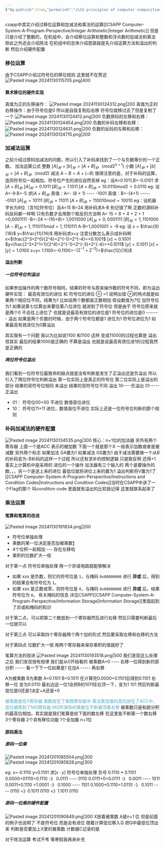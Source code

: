 ```yaml
---
{"dg-publish":true,"permalink":"/LCU principles of computer composition/定点运算/","dgPassFrontmatter":true,"noteIcon":"","created":"2024-11-28T11:10:42.642+08:00","updated":"2025-03-30T15:07:28.859+08:00"}
---
```



csapp中其实介绍过移位运算和加减法和乘法的运算[[CSAPP Computer-System-A-Program-Perspective/Integer Arithmetic\|Integer Arithmetic]] 但是只是介绍了整数的，在机组中，会介绍移位运算和整数和浮点数的加减法和乘法   除此之外还会介绍除法
在机组中的总体介绍思路就是先介绍运算方法和溢出的判断  然后介绍硬件配置
### 移位运算
由于CSAPP介绍过符号位的移位规则 这里就不在赘述
![Pasted image 20241130115705.png|400](/img/user/accessory/Pasted%20image%2020241130115705.png)
#### 算术移位的硬件实现
真值为正的左移操作：
![Pasted image 20241130124312.png|200](/img/user/accessory/Pasted%20image%2020241130124312.png)
真值为正的右移操作：由于符号位是0 所以是自我复制后右移   符号位就移过去了但是复制了一个
![Pasted image 20241130124412.png|200](/img/user/accessory/Pasted%20image%2020241130124412.png)
负数原码的左移和右移：
![Pasted image 20241130124454.png|200](/img/user/accessory/Pasted%20image%2020241130124454.png)
负数的补码左移和右移：
![Pasted image 20241130124631.png|200](/img/user/accessory/Pasted%20image%2020241130124631.png)
负数的反码的左移和右移：
![Pasted image 20241130124715.png|200](/img/user/accessory/Pasted%20image%2020241130124715.png)

### 加减法运算
之前介绍过原码加减法的问题，所以引入了补码来找到了一个与负数等价的一个正数。
加法运算公式
整数 $[A]_补 + [b]_补 =[A+B]_补 （mod 2^{n+1})$
小数 $[A]_补 + [b]_补 =[A+B]_补 （mod 2)$
减法
$A-B=A+(-B)$
值得注意的是，对于补码的运算，连同符号位一起相加，符号位产生的进位自然丢掉
eg：设A=0.1011,B=-0.0101 求$[A+B]_补$
	$[A]_{补}=0.1011$
	$[B]_补 = 1.1011$
	$[A+B]_补 = 10.0110  mod 2 =0.0110$
eg: 设A=-9 B=-5 求$[A+B]_补$
	真值：A=- (8 + 1)    ----    -1001
	真值：B=-(4+1)   ----- -0101
	$[A]_补= 10111$
	$[B]_补 = 11011$
	$[A+B]_补 = 110010 mod = 10010$
eg：设机器字长为8位（含1位符号位）且A=15 B=24 用补码求A-B
	别记错了啊  正数的源码补码反码都一样啊 只有负数才会用那个取反的方法啊 
	A= 15 = 8 + 4 + 2 + 1 =0,0001111
	-B=-24 =-(16+8)= 1,0011000
	$[A]_补 = 0,0001111$
	$[B]_补=1,1101000$
	$[A-B]_补= 1,1110111 mod =1,1110111$
	A-B=1,0001001 = -9
eg: 设 x = $\frac{9}{16}$ y=$\frac{11}{16}$  用补码求x+y
	注意分数怎么表示成补码啊
	x=$\frac{2^3+2^0}{2^4}=2^{-1}+2^{-4}=+0.1001$
	$[x]=0.1001$
	$y=\frac{2^3+2^1+1}{2^4}=2^{-1}+2^{-3}+2^{-4}=+0.1011$
	$[y]=0.1011$
	$[x]+[y]= 1.0100$
	x+y= 1.1100=-0.1100=$-(2^{-1}+2^{-2})$=$\frac{12}{16}$
#### 溢出判断
##### 一位符号位判溢出
如果参加操作的两个数符号相同，结果的符号与原来操作数的符号不同，即为溢出
硬件实现：
最高有效位的进位  和 符号位的进位  ⊕ =1  说明出错  ⊕的特点就是如果两个相应位不同，结果为1
比如说两个数都是正数相加  假设数值为7位  加符号位为1
如果说第七位算出来要往第八位进位   就进到了符号位   但是由于 符号位原来就是两个0 不会往上进位了
也就是说最高有效位的进位是1  符号位的进位是0    -------   溢出
如果是两个负数的时候，由于两个符号位都是1 进位为1  符号位进位为1  如果最高有效进位为0算溢出

其实我有一个问题 我以为比如说1100 和1100  这样 变成11000的过程也算是  溢出  但其实 最后的结果1000是正确的  不算是溢出  也就是说最高有效位进1的过程竟然是正确的

##### 两位符号位溢出
我们看到一位符号位最致命的缺点就是没有判断是发生了正溢出还是负溢出  所以引入了两位符号位判断溢出
第一位实际上是真正的符号位  第二位实际上是溢出的部分
结果的双符号位相同  未溢出
结果的双符号位不同  溢出   10----负溢出   01-----正溢出
- 01： 符号位00+00 不进位  数值首位进位
- 10： 符号位11+11 进位，数值首位不进位
实际上还是一位符号位判断的那个规则
### 补码加减法的硬件配置
![Pasted image 20241130134535.png|300](/img/user/accessory/Pasted%20image%2020241130134535.png)
核心：n+1位的加法器
另外有两个寄存器   上面一个是ACC   表示的被加数
下面一个就是那个X  一般表示加数或者是被减数
另外两个标志 如果加法 GA置为1   如果减法 GS置为1
由于减法需要做一个从B的补码变为-B补码的这样一个过程  所以还有求补的控制逻辑 
只是取反啊 还得+1 
事实上计算机中是采用的 进位的一个操作
加法器有三个输入的   两个是要操作的数，，，另一个是送上来的进位
最低位就将进位上来的置为1
溢出判断将V置为1了  
[[CSAPP Computer-System-A-Program-Perspective/Instructions and Condition Codes\|Instructions and Condition Codes]]当时在CSAPP中讲了一个Flag的那个 叫condition code  里面就有溢出的比较我记得 这里就联系起来了

### 乘法运算
#### 笔算和笔算的改进
![Pasted image 20241130191834.png|200](/img/user/accessory/Pasted%20image%2020241130191834.png)
- 符号位单独处理
- 乘数的某一位决定是否加被乘数】
- 4个位积一起相加    ---   存在左移哈
- 乘积的位数扩大一倍

 对于第一点  符号位单独处理 用一个异或电路就能够解决
- 如果 xxx 是负数，则它的符号位是 `1`，与掩码 `0x80000000` 进行 **异或** 后，得到的结果会有符号位为 `1`。
- 如果 xxx 是正数或零，则符号位是 `0`，与掩码 `0x80000000` 进行 **异或** 后，结果符号位为 `0`。
有关掩码的信息 详见CSAPP[[CSAPP Computer-System-A-Program-Perspective/Information Storage\|Information Storage]]里面起到了异或和掩码的知识

对于第二点，可以把第二个数放到一个寄存器然后进行右移   然后只需要判断最后一位就可以

对于第三点  可以采取四个寄存器两个两个加的形式   然后要采取左移和右移的方法

对于第四点  位数扩大一倍  用两个寄存器来保存乘积的值就好了

笔算方法的改进
![Pasted image 20241130193518.png|500](/img/user/accessory/Pasted%20image%2020241130193518.png)
我们发现这么处理之后   我们发现很有规律 
我们是从0开始看的
被乘数A+0  ----   右移一位得到新的部分积   -----   看一下下一位如果是1 在加A ----- 再右移

A为被乘数  B为乘数   A=0.1101  B=0.1011
在计算完0.0000+0.1101后得到0.1101  右移一位 变为0.0110  最右边这一位1会把B的1011往右顶一下，变为1 101  然后判断最低位是0还是1决定+A还是+0

<font color="#4bacc6">被乘数放在X寄存器 乘数放在了乘商寄存器中  乘法累加值的高位放在了ACC中，低位被移到了MQ寄存器  MQ所保存的乘数在不断被顶着右移</font>
被乘数只是和部分积的最高位相加，其实就是我们笔算是给下面的数左移  在这里是不断第一个数右移
3个寄存器  2个具有移位功能
1个全加器  n+1位

#### 原码乘法
##### 原码一位乘
![Pasted image 20241201085504.png|300](/img/user/accessory/Pasted%20image%2020241201085504.png)
![Pasted image 20241201085828.png|300](/img/user/accessory/Pasted%20image%2020241201085828.png)

eg: x=-0.1110 y=0.1101  求$[x · y]$
	符号位单独处理    负号
	0.1110 * 0.1101
	0.0000+01110=0.1110  -》 0.0111  ----   0110
	0.0111+0=0.0111  -》 0.0011   ---- 1011
	0.0011+0.1110 =1.0001 -》    0.1000  ---- 1101
	0.1000+0.1110=1.0110  -》 0.1011  ---- 0110
	=》0.1011 0110
	=》1.1011 0110
##### 原码一位乘的硬件配置
![Pasted image 20241201090649.png|300](/img/user/accessory/Pasted%20image%2020241201090649.png)
X放着被乘数     A是n+1 位  但是前面的例子也说明了 不是符号位  而是会有进位
随着计算低位移入Q 把Q中最低位顶出来  判断是否要加上X里的被乘数
计数器C记录的是

对于除法运算 考试不考  等寒假我再来补充